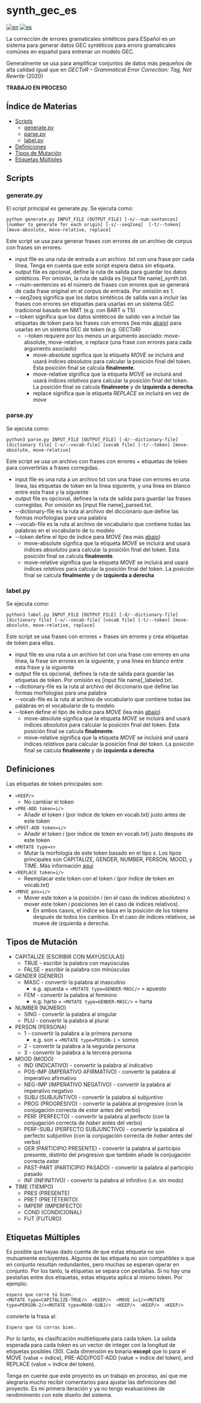 # synth_gec_es
[![en](https://img.shields.io/badge/lang-en-red.svg)](README.md)
[![es](https://img.shields.io/badge/lang-es-yellow.svg)](README-es.md)

La corrección de errores gramaticales sintéticos para ESpañol es un sistema para generar datos GEC syntéticos para errors gramaticales comúnes en español para entrenar un modelo GEC.

Generalmente se usa para amplificar conjuntos de datos más pequeños de alta calidad igual que en *GECToR – Grammatical Error Correction: Tag, Not Rewrite* (2020)

**TRABAJO EN PROCESO**

## Índice de Materias
* [Scripts](#scripts)
  * [generate.py](#generate.py)
  * [parse.py](#parse.py)
  * [label.py](#label.py)
* [Definiciones](#definiciones)
* [Tipos de Mutación](#tipos-de-mutación)
* [Etiquetas Múltiples](#etiquetas-múltiples)

## Scripts

### generate.py

El script principal es generate.py. Se ejecuta como:

```
python generate.py INPUT_FILE [OUTPUT_FILE] [-n/--num-sentences] [number to generate for each origin] [-s/--seq2seq]  [-t/--token] [move-absolute, move-relative, replace]
```

Este script se usa para generar frases con errores de un archivo de corpus con frases sin errores.

* input file es una ruta de entrada a un archivo .txt con una frase por cada línea. Tenga en cuenta que este script espera datos sin etiqueta.
* output file es opcional, define la ruta de salida para guardar los datos sintéticos. Por omisión, la ruta de salida es [input file name]_synth.txt.
* --num-sentences es el número de frases con errores que se generará de cada frase original en el corpus de entrada. Por omisión es 1.
* --seq2seq significa que los datos sintéticos de salida van a incluir las frases con errores sin etiquetas para usarlas en un sistema GEC tradicional basado en NMT (e.g. con BART o T5)
* --token significa que los datos sintéticos de salido van a incluir las etiquetas de token para las frases con errores (lea más [abajo](#definiciones)) para usarlas en un sistema GEC de token (e.g. GECToR)
  * --token requiere por los menos un argumento asociado: move-absolute, move-relative, o replace (una frase con errores para cada argumento asociado)
    * move-absolute signfica que la etiqueta *MOVE* se incluirá and usará índices *absolutos* para calcular la posición final del token. Esta posición final se calcula **finalmente**.
    * move-relative significa que la etiqueta *MOVE* se incluirá and usará índices *relativos* para calcular la posición final del token. La posición final se calcula **finalmente** y de **izquierda a derecha**.
    * replace significa que la etiqueta *REPLACE* se incluirá en vez de *move*
   
### parse.py

Se ejecuta como:

```
python3 parse.py INPUT_FILE [OUTPUT_FILE] [-d/--dictionary-file] [dictionary file] [-v/--vocab-file] [vocab file] [-t/--token] [move-absolute, move-relative]
```

Este script se usa un archivo con frases con errores + etiquetas de token para convertirlas a frases corregidas.

* input file es una ruta a un archivo txt con una frase con errores en una línea, las etiquetas de token en la línea siguiente, y una línea en blanco entre esta frase y la siguiente
* output file es opcional, defines la ruta de salida para guardar las frases corregidas. Por omisión es [input file name]_parsed.txt.
* --dictionary-file es la ruta al archivo del diccionario que define las formas morfologías para una palabra
* --vocab-file es la ruta al archivo de vocabulario que contiene todas las palabras en el vocabulario de tu modelo
* --token define el tipo de índice para *MOVE* (lea más [abajo](#definiciones))
  * move-absolute signfica que la etiqueta *MOVE* se incluirá and usará índices *absolutos* para calcular la posición final del token. Esta posición final se calcula **finalmente**.
  * move-relative significa que la etiqueta *MOVE* se incluirá and usará índices *relativos* para calcular la posición final del token. La posición final se calcula **finalmente** y de **izquierda a derecha**

### label.py

Se ejecuta como:

```
python3 label.py INPUT_FILE [OUTPUT_FILE] [-d/--dictionary-file] [dictionary file] [-v/--vocab-file] [vocab file] [-t/--token] [move-absolute, move-relative, replace]
```

Este script se usa frases con errores + frases sin errores y crea etiquetas de token para ellas.

* input file es una ruta a un archivo txt con una frase con errores en una línea, la frase sin errores en la siguiente, y una línea en blanco entre esta frase y la siguiente
* output file es opcional, defines la ruta de salida para guardar las etiquetas de token. Por omisión es [input file name]_labeled.txt.
* --dictionary-file es la ruta al archivo del diccionario que define las formas morfologías para una palabra
* --vocab-file es la ruta al archivo de vocabulario que contiene todas las palabras en el vocabulario de tu modelo
* --token define el tipo de índice para *MOVE* (lea más [abajo](#definiciones))
  * move-absolute signfica que la etiqueta *MOVE* se incluirá and usará índices *absolutos* para calcular la posición final del token. Esta posición final se calcula **finalmente**.
  * move-relative significa que la etiqueta *MOVE* se incluirá and usará índices *relativos* para calcular la posición final del token. La posición final se calcula **finalmente** y de **izquierda a derecha**

## Definiciones

Las etiquetas de token principales son:
* `<KEEP/>`
  * No cambiar el token
* `<PRE-ADD token=i/>`
  * Añadir el token *i* (por índice de token en vocab.txt) justo antes de este token
* `<POST-ADD token=i/>`
  * Añadir el token *i* (por índice de token en vocab.txt) justo después de este token
* `<MUTATE type=x>`
  * Mutar la morfología de este token basado en el tipo *x*. Los tipos principales son CAPITALIZE, GENDER, NUMBER, PERSON, MOOD, y TIME. Más información [aquí](#tipos-de-mutación)
* `<REPLACE token=i/>`
  * Reemplacar este token con el token *i* (por índice de token en vocab.txt)
* `<MOVE pos=i/>`
  * Mover este token a la posición *i* (en el caso de índices absolutos) o mover este token *i* posiciones (en el caso de índices relativos).
    * En ambos casos, el índice se basa en la posición de los tokens después de todos los cambios. En el caso de índices relativos, se mueve de izquierda a derecha.

## Tipos de Mutación
* CAPITALIZE (ESCRIBIR CON MAYÚSCULAS)
  * TRUE - escribir la palabra con mayúsculas
  * FALSE - escribir la palabra con minúsculas
* GENDER (GÉNERO)
  * MASC - convertir la palabra al masculino
    * e.g. apuesta + `<MUTATE type=GENDER-MASC/>` = apuesto
  * FEM - convertir la palabra al feminino
    * e.g. harto + `<MUTATE type=GENDER-MASC/>` = harta
* NUMBER (NÚMERO)
  * SING - convertir la palabra al singular
  * PLU - convertir la palabra al plural
* PERSON (PERSONA)
  * 1 - convertir la palabra a la primera persona
    * e.g. son + `<MUTATE type=PERSON-1` = somos
  * 2 - convertir la palabra a la segunda persona
  * 3 - convertir la palabra a la tercera persona
* MOOD (MODO)
  * IND (INDICATIVO) - convertir la palabra al indicativo
  * POS-IMP (IMPERATIVO AFIRMATIVO) - convertir la palabra al imperativo afirmativo
  * NEG-IMP (IMPERATIVO NEGATIVO) - convertir la palabra al imperativo negativo
  * SUBJ (SUBJUNTIVO) - convertir la palabra al subjuntivo
  * PROG (PROGRESIVO) - convertir la palabra al progresivo (con la conjugación correcta de *estar* antes del verbo)
  * PERF (PERFECTO) - convertir la palabra al perfecto (con la conjugación correcta de *haber* antes del verbo)
  * PERF-SUBJ (PERFECTO SUBJUNCTIVO) - convertir la palabra al perfecto subjuntivo (con la conjugación correcta de *haber* antes del verbo)
  * GER (PARTICIPIO PRESENTE) - convertir la palabra al participio presente, distinto del progresivo que también añade la conjugación correcta *estar*
  * PAST-PART (PARTICIPIO PASADO) - convertir la palabra al participio pasado
  * INF (INFINITIVO) - convertir la palabra al infinitivo (i.e. sin modo)
* TIME (TIEMPO)
  * PRES (PRESENTE)
  * PRET (PRETÉTERITO)
  * IMPERF (IMPERFECTO)
  * COND (CONDICIONAL)
  * FUT (FUTURO)

## Etiquetas Múltiples
Es posible que hayas dado cuenta de que estas etiqueta no son mutuamente excluyentes. Algunos de las etiqueta no son compatibles o que en conjunto resultan redundantes, pero muchas se esperan operar en conjunto. Por los tanto, la etiquetas se separa con pestañas. Si no hay una pestañas entre dos etiquetas, estas etiqueta aplica al mismo token. Por ejemplo:

```
espero que corre tú bien.
<MUTATE type=CAPITALIZE-TRUE/>  <KEEP/>  <MOVE i=1/><MUTATE type=PERSON-2/><MUTATE type=MOOD-SUBJ/>  <KEEP/>  <KEEP/>  <KEEP/>
```

convierte la frasa al:

`Espero que tú corras bien.`

Por lo tanto, es clasificación multietiqueta para cada token. La salida esperada para cada token es un vector de integer con la longitud de etiquetas posibles (30). Cada dimensión es binaria **except** que lo para el MOVE (value = índice), PRE-ADD/POST-ADD (value = índice del token), and REPLACE (value = índice del token).

Tenga en cuente que este proyecto es un trabajo en proceso, así que me alegraría mucho recibir comentarios para ajustar las definiciones del proyecto. Es mi primera iteración y ya no tengo evaluaciónes de rendimimento con este diseño del sistema.
